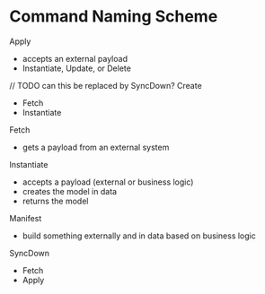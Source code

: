 # Command Naming Scheme

Apply
- accepts an external payload
- Instantiate, Update, or Delete

// TODO can this be replaced by SyncDown?
Create
- Fetch
- Instantiate

Fetch
- gets a payload from an external system

Instantiate
- accepts a payload (external or business logic)
- creates the model in data
- returns the model

Manifest
- build something externally and in data based on business logic

SyncDown
- Fetch
- Apply
